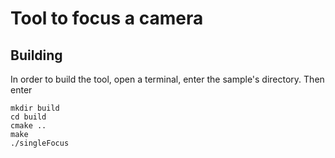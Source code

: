 # Tool to focus a camera

## Building
In order to build the tool, open a terminal, enter the sample's directory. Then enter
```
mkdir build
cd build 
cmake ..
make
./singleFocus
```

